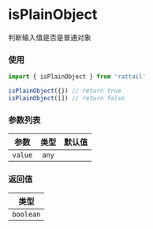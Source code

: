 # isPlainObject

判断输入值是否是普通对象

### 使用

```ts
import { isPlainObject } from 'rattail'

isPlainObject({}) // return true
isPlainObject([]) // return false
```

### 参数列表

| 参数    | 类型  | 默认值 |
| ------- | :---: | -----: |
| `value` | `any` |        |

### 返回值

|   类型    |
| :-------: |
| `boolean` |
